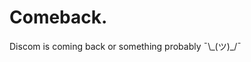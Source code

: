 # Comeback.

Discom is coming back or something probably ¯\\\_(ツ)\_/¯

<!-- <div align="center">

   # <img src="https://cdn.discordapp.com/attachments/738041947284963408/971059694342897684/Discom_Banner.png" />

  <br />
  <p>
    <a href="https://www.npmjs.com/package/discom"><img src="https://img.shields.io/npm/v/discom?maxAge=3600" alt="NPM version" /></a>
    <a href="https://www.npmjs.com/package/discom"><img src="https://img.shields.io/npm/dt/discom?maxAge=3600" alt="NPM downloads" /></a>
    <a href="https://www.codefactor.io/repository/github/rapidfuge/discom"><img src="https://www.codefactor.io/repository/github/rapidfuge/discom/badge" alt="CodeFactor" /></a>
  </p>
  <p>
    <a href="https://www.npmjs.com/package/discom"><img src="https://nodei.co/npm/discom.png?downloads=true&stars=true" alt="NPM Banner"></a>
  </p>
  <p>
    <a href="https://github.com/rapidfuge/discom"><img src="https://img.shields.io/badge/Open-Source-blue?style=for-the-badge" height="30" /></a>
    <img src="https://img.shields.io/badge/Made%20With-JavaScript-yellow?style=for-the-badge" height="30" />
  </p>
</div>

---

## Installation

```sh
npm install discom
pnpm install discom
yarn add discom
```

## Guide & Documentation
To help you learn more about Discom we have a [guide](https://discom.rocks/guide) and [documentation](https://discom.rocks/docs) for you.
If you're still in trouble, Make an issue on [GitHub](https://github.com/rapidfuge/discom/issues).

## Features

- Slash and Event handler
- Supports slash, and context menus commands
- Supports custom i18n messages
- Supports discord.js v14+
- Supports all types of interaction options
